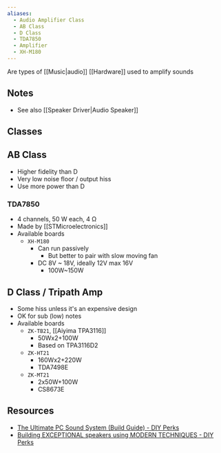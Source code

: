 ```yaml
---
aliases:
  - Audio Amplifier Class
  - AB Class
  - D Class
  - TDA7850
  - Amplifier
  - XH-M180
---
```

Are types of [[Music|audio]] [[Hardware]] used to amplify sounds
## Notes
- See also [[Speaker Driver|Audio Speaker]]
## Classes
## AB Class
- Higher fidelity than D
- Very low noise floor / output hiss
- Use more power than D
### TDA7850
- 4 channels, 50 W each, 4 Ω 
- Made by [[STMicroelectronics]]
- Available boards
	- `XH-M180`
		- Can run passively
			- But better to pair with slow moving  fan
		- DC 8V ~ 18V, ideally 12V max 16V
			- 100W~150W
## D Class / Tripath Amp
- Some hiss unless it's an expensive design
- OK for sub (low) notes
- Available boards
	- `ZK-TB21`, [[Aiyima TPA3116]]
		- 50Wx2+100W
		- Based on TPA3116D2
	- `ZK-HT21`
		- 160Wx2+220W
		- TDA7498E
	- `ZK-MT21`
		- 2x50W+100W 
		- CS8673E
## Resources 
- [The Ultimate PC Sound System (Build Guide) - DIY Perks](https://diyperks.com/the-ultimate-pc-sound-system/)
- [Building EXCEPTIONAL speakers using MODERN TECHNIQUES - DIY Perks](https://www.youtube.com/watch?v=XEspOD1NHr0&app=desktop)